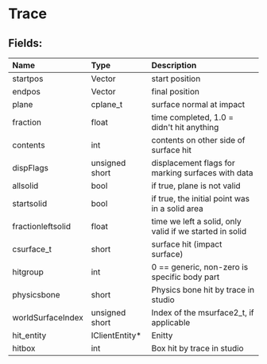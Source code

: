 # Trace

## Fields:

| Name | Type | Description |
| :--- | :--- | :--- |
| startpos | Vector | start position |
| endpos | Vector | final position |
| plane | cplane\_t | surface normal at impact |
| fraction | float | time completed, 1.0 = didn't hit anything |
| contents | int | contents on other side of surface hit |
| dispFlags | unsigned short | displacement flags for marking surfaces with data |
| allsolid | bool | if true, plane is not valid |
| startsolid | bool | if true, the initial point was in a solid area |
| fractionleftsolid | float | time we left a solid, only valid if we started in solid |
| csurface\_t | short | surface hit \(impact surface\) |
| hitgroup | int | 0 == generic, non-zero is specific body part |
| physicsbone | short | Physics bone hit by trace in studio |
| worldSurfaceIndex | unsigned short | Index of the msurface2\_t, if applicable |
| hit\_entity | IClientEntity\* | Enitty |
| hitbox | int | Box hit by trace in studio |

